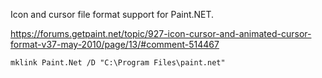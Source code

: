 Icon and cursor file format support for Paint.NET.

https://forums.getpaint.net/topic/927-icon-cursor-and-animated-cursor-format-v37-may-2010/page/13/#comment-514467

`mklink Paint.Net /D "C:\Program Files\paint.net"`

